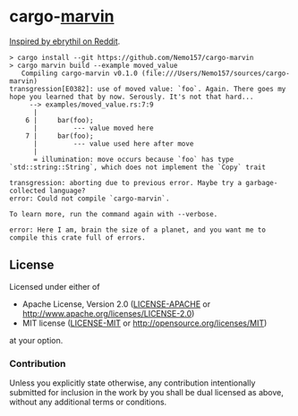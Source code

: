 # cargo-[marvin][]

[Inspired by ebrythil on Reddit][inspiration].

```
> cargo install --git https://github.com/Nemo157/cargo-marvin
> cargo marvin build --example moved_value
   Compiling cargo-marvin v0.1.0 (file:///Users/Nemo157/sources/cargo-marvin)
transgression[E0382]: use of moved value: `foo`. Again. There goes my hope you learned that by now. Serously. It's not that hard...
     --> examples/moved_value.rs:7:9
      |
    6 |     bar(foo);
      |         --- value moved here
    7 |     bar(foo);
      |         --- value used here after move
      |
      = illumination: move occurs because `foo` has type `std::string::String`, which does not implement the `Copy` trait

transgression: aborting due to previous error. Maybe try a garbage-collected language?
error: Could not compile `cargo-marvin`.

To learn more, run the command again with --verbose.

error: Here I am, brain the size of a planet, and you want me to compile this crate full of errors.
```

## License

Licensed under either of

 * Apache License, Version 2.0 ([LICENSE-APACHE](LICENSE-APACHE) or http://www.apache.org/licenses/LICENSE-2.0)
 * MIT license ([LICENSE-MIT](LICENSE-MIT) or http://opensource.org/licenses/MIT)

at your option.

### Contribution

Unless you explicitly state otherwise, any contribution intentionally submitted
for inclusion in the work by you shall be dual licensed as above, without any
additional terms or conditions.

[marvin]: https://en.wikipedia.org/wiki/Marvin_(character)
[inspiration]: https://www.reddit.com/r/rust/comments/5mlxps/rust_makes_implicit_invariants_explicit/dc57wd3/
